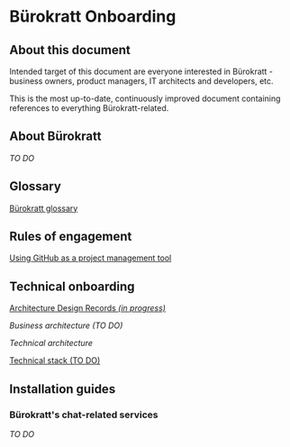 # Bürokratt Onboarding

## About this document

Intended target of this document are everyone interested in Bürokratt - business owners, product managers, IT architects and developers, etc.

This is the most up-to-date, continuously improved document containing references to everything Bürokratt-related.

## About Bürokratt
_TO DO_

## Glossary
[Bürokratt glossary](glossary.md)

## Rules of engagement

[Using GitHub as a project management tool](rules-of-engagement/using-github-as-a-project-management-tool.md)

## Technical onboarding
[Architecture Design Records _(in progress)_](architecture-design-records.md)

_Business architecture (TO DO)_

_Technical architecture_

[Technical stack (TO DO)](documents/technical-stack.md)

## Installation guides
### Bürokratt's chat-related services
_TO DO_
